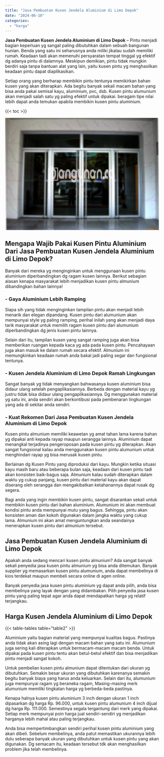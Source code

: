 ```yaml
---
title: "Jasa Pembuatan Kusen Jendela Aluminium di Limo Depok"
date: "2024-06-10"
categories: 
  - "harga"
---
```


**Jasa Pembuatan Kusen Jendela Aluminium di Limo Depok** – Pintu menjadi bagian keperluan yg sangat paling dibutuhkan dalam sebuah bangunan hunian. Benda yang satu ini seharusnya anda miliki jikalau sudah memiliki rumah. Keadaan tadi akan memenuhi persyaratan tempat tinggal yg efektif dg adanya pintu di dalamnya. Meskipun demikian, pintu tidak mungkin berdiri saja tanpa bantuan alat yang lain, yaitu kusen pintu yg menghasilkan keadaan pintu dapat diaplikasikan.

Setiap orang yang berharap membikin pintu tentunya memikirkan bahan kusen yang akan diterapkan. Ada begitu banyak sekali macam bahan yang bisa anda pakai semisal kayu, aluminium, pvc, dsb. Kusen pintu alumunium akan menjadi salah satu yg paling efektif untuk dipakai. beragam tipe nilai lebih dapat anda temukan apabila membikin kusen pintu aluminium.

{{< toc >}}

![Jasa Pembuatan Kusen Jendela Aluminium di Limo Depok](/images/harga-kusen-jendela-alumunium-13.png)

## Mengapa Wajib Pakai Kusen Pintu Aluminium Dari Jasa Pembuatan Kusen Jendela Aluminium di Limo Depok?

Banyak dari mereka yg menginginkan untuk menggunaan kusen pintu aluminium diperbandingkan dg ragam kusen lainnya. Berikut sebagian alasan kenapa masyarakat lebih menjadikan kusen pintu almunium dibandingkan bahan lainnya!

### \- Gaya Aluminium Lebih Ramping

Siapa sih yang tidak menginginkan tampilan pintu akan menjadi lebih menarik dan elegan dipandang. Kusen pintu dari alumunium akan mempunyai style yg paling ramping, perihal inilah yang akan menjadi daya tarik masyarakat untuk memilih ragam kusen pintu dari alumunium diperbandingkan dg jenis kusen pintu lainnya.

Selain dari itu, tampilan kusen yang sangat ramping juga akan bisa memberikan ruangan kepada kaca yg ada pada kusen pintu. Pencahayaan juga akan masuk ke dalam rumah secara efektif. Almunium ini memungkinkan keadaan rumah anda bakal jadi paling segar dan fungsional tentunya.

### \- Kusen Jendela Aluminium di Limo Depok Ramah Lingkungan

Sangat banyak yg tidak menyangkan bahwasanya kusen aluminium bisa didaur ulang setelah pengaplikasiannya. Berbeda dengan material kayu yg justru tidak bisa didaur ulang pengaplikasiannya. Dg menggunakan material yg satu ini, anda sendiri akan berkontibusi pada pembenaran lingkungan yang ada di sekitar anda sendiri.

### \- Kuat Rekomen Dari Jasa Pembuatan Kusen Jendela Aluminium di Limo Depok

Kusen pintu almunium memiliki keawetan yg amat tahan lama karena bahan yg dipakai anti kepada rayap maupun serangga lainnya. Aluminium dapat menangkal terjadinya pengeroposan pada kusen pintu yg diterapkan. Akan sangat fungsional kalau anda menggunakan kusen pintu alumunium untuk menghindari rayap yg bisa merusak kusen pintu.

Berlainan dg Kusen Pintu yang diproduksi dari kayu. Mungkin ketika situasi kayu masih baru atau beberapa bulan saja, keadaan dari kusen pintu tadi akan konsisten baik-bagus saja. Almunium kalau sudah diterapkan dalam waktu yg cukup panjang, kusen pintu dari material kayu akan dapat diserang oleh serangga dan mengakibatkan ketahanannya dapat rusak dg segera.

Bagi anda yang ingin membikin kusen pintu, sangat disarankan sekali untuk membikin kusen pintu dari bahan aluminium. Alumunium ini akan membuat kondisi pintu anda mempunyai mutu yang bagus. Sehingga, pintu akan konsisten aman dan kokoh digunakan dalam jangka waktu yang cukup lama. Almunium ini akan amat menguntungkan anda seandainya menerapkan kusen pintu dari almunium tersebut.

## Jasa Pembuatan Kusen Jendela Aluminium di Limo Depok

Apakah anda sedang mencari kusen pintu almunium? Ada sangat banyak sekali penyedia jasa kusen pintu almunium yg bisa anda ditemukan. Banyak supplier yg memasarkan kusen pintu alumunium, anda dapat membelinya di kios terdekat maupun membeli secara online di agen online.

Banyak penyedia jasa kusen pintu aluminium yg dapat anda pilih, anda bisa membelinya yang layak dengan yang didambakan. Pilih penyedia jasa kusen pintu yang paling tepat agar anda dapat mendapatkan harga yg relatif terjangkau.

## Harga Kusen Jendela Aluminium di Limo Depok

{{< table-tables table="table2" >}}

Aluminium yaitu bagian material yang mempunyai kualitas bagus. Pastinya anda tidak akan asing lagi dengan macam bahan yang satu ini. Alumunium juga sering kali diterapkan untuk bermacam-macam macam benda. Untuk dipakai pada kusen pintu tentu akan betul-betul efektif dan bisa menjadikan pintu menjadi sangat kokoh.

Untuk pembelian kusen pintu almunium dapat ditentukan dari ukuran yg dibutuhkan. Semakin besar ukuran yang dibutuhkan karenanya semakin begitu banyak biaya yang harus anda keluarkan. Selain dari itu, alumunium juga mempunyai ragam yg beraneka ragam, Masing-masing merk alumunium memiliki tingkatan harga yg berbeda-beda pastinya.

Kenapa halnya kusen pintu aluminium 3 inch dengan ukuran 1 inch dipasarkan dg harga Rp. 96.000, untuk kusen pintu alumunium 4 inch dijual dg harga Rp. 111.000. Semestinya segala tergantung dari merk yang dipakai. Setiap merk mempunyai poin harga jual sendiri-sendiri yg menjadikan harganya lebih mahal atau paling terjangkau.

Anda bisa mempertimbangkan sendiri perihal kusen pintu aluminium yang akan dibeli. Sebelum membelinya, anda patut memastikan ukurannya lebih dulu seberapa banyak ukuran yang dibutuhkan untuk kusen pintu yang akan digunakan. Dg semacam itu, keadaan tersebut tdk akan menghasilkan problem jika telah membelinya.
